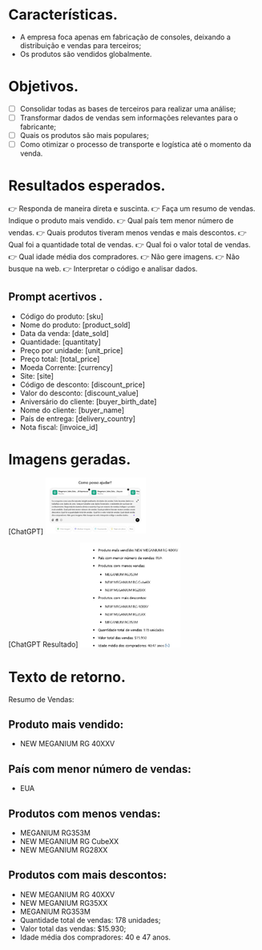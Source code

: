 # Características.
- A empresa foca apenas em fabricação de consoles, deixando a distribuição e vendas para terceiros; 
- Os produtos são vendidos globalmente.

# Objetivos.
- [ ] Consolidar todas as bases de terceiros para realizar uma análise;
- [ ] Transformar dados de vendas sem informações relevantes para o fabricante;
- [ ] Quais os produtos são mais populares;
- [ ] Como otimizar o processo de transporte e logística até o momento da venda.

# Resultados esperados.
👉 Responda de maneira direta e suscinta.
👉 Faça um resumo de vendas. Indique o produto mais vendido.
👉 Qual país tem menor número de vendas.
👉 Quais produtos tiveram menos vendas e mais descontos.
👉 Qual foi a quantidade total de vendas.
👉 Qual foi o valor total de vendas.
👉 Qual idade média dos compradores.
👉 Não gere imagens.
👉 Não busque na web.
👉 Interpretar o código e analisar dados.

## Prompt acertivos .
- Código do produto: [sku]
- Nome do produto: [product_sold]
- Data da venda: [date_sold]
- Quantidade: [quantitaty]
- Preço por unidade: [unit_price]
- Preço total: [total_price]
- Moeda Corrente: [currency]
- Site: [site]
- Código de desconto: [discount_price]
- Valor do desconto: [discount_value]
- Aniversário do cliente: [buyer_birth_date]
- Nome do cliente: [buyer_name]
- País de entrega: [delivery_country]
- Nota fiscal: [invoice_id]

# Imagens geradas.

[ChatGPT] <a href="https://chatgpt.com" target="_blank"><img margin=10 width=200 src="./imgs/promptassertivo.jpg" title="promptassertivo" /></a>

[ChatGPT Resultado] <a href="https://chatgpt.com/c/67799bfd-75bc-8006-b411-846bc15ee620" target="_blank"><img margin=10 width=200 src="./imgs/retorno_chatgpt.jpg" title="resultado" /></a>

# Texto de retorno.

Resumo de Vendas:

## Produto mais vendido:
- NEW MEGANIUM RG 40XXV
## País com menor número de vendas:
- EUA
## Produtos com menos vendas:
  - MEGANIUM RG353M
  - NEW MEGANIUM RG CubeXX
  - NEW MEGANIUM RG28XX
## Produtos com mais descontos:
  - NEW MEGANIUM RG 40XXV
  - NEW MEGANIUM RG35XX
  - MEGANIUM RG353M
- Quantidade total de vendas: 178 unidades;
- Valor total das vendas: $15.930;
- Idade média dos compradores: 40 e 47 anos.